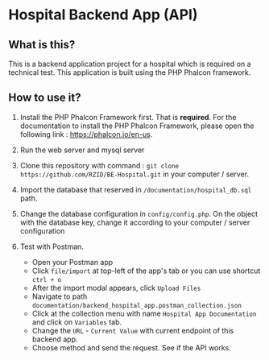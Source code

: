 # Hospital Backend App (API)

## What is this?

This is a backend application project for a hospital which is required on a technical test. This application is built using the PHP Phalcon framework.

## How to use it?

1. Install the PHP Phalcon Framework first. That is <b>required</b>. For the documentation to install the PHP Phalcon Framework, please open the following link : https://phalcon.io/en-us.

2. Run the web server and mysql server

3. Clone this repository with command : `git clone https://github.com/RZID/BE-Hospital.git` in your computer / server.

4. Import the database that reserved in `/documentation/hospital_db.sql` path.

5. Change the database configuration in `config/config.php`. On the object with the database key, change it according to your computer / server configuration

6. Test with Postman.
   - Open your Postman app
   - Click `file/import` at top-left of the app's tab or you can use shortcut `ctrl + o`
   - After the import modal appears, click `Upload Files`
   - Navigate to path `documentation/backend_hospital_app.postman_collection.json`
   - Click at the collection menu with name `Hospital App Documentation` and click on `Variables` tab.
   - Change the `URL` - `Current Value` with current endpoint of this backend app.
   - Choose method and send the request. See if the API works.
